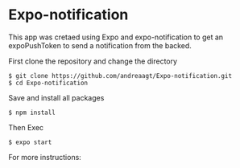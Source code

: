 # Expo-notification

This app was cretaed using Expo and expo-notification to get an expoPushToken
to send a notification from the backed.


First clone the repository and change the directory

```
$ git clone https://github.com/andreaagt/Expo-notification.git
$ cd Expo-notification
```

Save and install all packages

```
$ npm install
```

Then Exec

```
$ expo start
```

For more instructions: 
